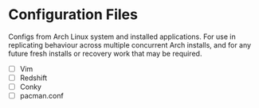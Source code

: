 # Configuration Files

Configs from Arch Linux system and installed applications. For use in replicating behaviour across multiple concurrent Arch installs, and for any future fresh installs or recovery work that may be required.

- [ ] Vim
- [ ] Redshift
- [ ] Conky
- [ ] pacman.conf
